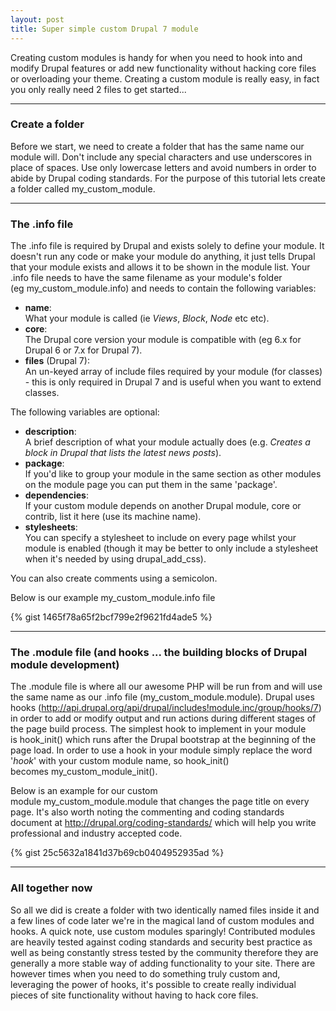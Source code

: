 ```yaml
---
layout: post
title: Super simple custom Drupal 7 module
---
```


Creating custom modules is handy for when you need to hook into and modify Drupal features or add new functionality without hacking core files or overloading your theme. Creating a custom module is really easy, in fact you only really need 2 files to get started...

---

### Create a folder
Before we start, we need to create a folder that has the same name our module will. Don't include any special characters and use underscores in place of spaces. Use only lowercase letters and avoid numbers in order to abide by Drupal coding standards. For the purpose of this tutorial lets create a folder called my_custom_module.

---

### The .info file
The .info file is required by Drupal and exists solely to define your module. It doesn't run any code or make your module do anything, it just tells Drupal that your module exists and allows it to be shown in the module list. Your .info file needs to have the same filename as your module's folder (eg my_custom_module.info) and needs to contain the following variables:

-   **name**:\
    What your module is called (ie *Views*, *Block*, *Node* etc etc).
-   **core**:\
    The Drupal core version your module is compatible with (eg 6.x for Drupal 6 or 7.x for Drupal 7).
-   **files** (Drupal 7):\
    An un-keyed array of include files required by your module (for classes) - this is only required in Drupal 7 and is useful when you want to extend classes.

The following variables are optional:

-   **description**:\
    A brief description of what your module actually does (e.g. *Creates a block in Drupal that lists the latest news posts*).
-   **package**:\
    If you'd like to group your module in the same section as other modules on the module page you can put them in the same 'package'.
-   **dependencies**:\
    If your custom module depends on another Drupal module, core or contrib, list it here (use its machine name).
-   **stylesheets**:\
    You can specify a stylesheet to include on every page whilst your module is enabled (though it may be better to only include a stylesheet when it's needed by using drupal_add_css).

You can also create comments using a semicolon.

Below is our example my_custom_module.info file

{% gist 1465f78a65f2bcf799e2f9621fd4ade5 %}

---

### The .module file (and hooks ... the building blocks of Drupal module development)
The .module file is where all our awesome PHP will be run from and will use the same name as our .info file (my_custom_module.module). Drupal uses hooks (<http://api.drupal.org/api/drupal/includes!module.inc/group/hooks/7>) in order to add or modify output and run actions during different stages of the page build process. The simplest hook to implement in your module is hook_init() which runs after the Drupal bootstrap at the beginning of the page load. In order to use a hook in your module simply replace the word '*hook*' with your custom module name, so hook_init() becomes my_custom_module_init().

Below is an example for our custom module my_custom_module.module that changes the page title on every page. It's also worth noting the commenting and coding standards document at <http://drupal.org/coding-standards/> which will help you write professional and industry accepted code.

{% gist 25c5632a1841d37b69cb0404952935ad %}

---

### All together now
So all we did is create a folder with two identically named files inside it and a few lines of code later we're in the magical land of custom modules and hooks. A quick note, use custom modules sparingly! Contributed modules are heavily tested against coding standards and security best practice as well as being constantly stress tested by the community therefore they are generally a more stable way of adding functionality to your site. There are however times when you need to do something truly custom and, leveraging the power of hooks, it's possible to create really individual pieces of site functionality without having to hack core files.
